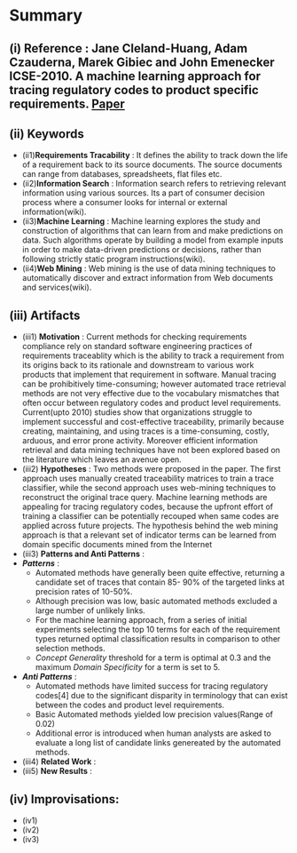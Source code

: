 # Summary 
## (i) Reference : Jane Cleland-Huang, Adam Czauderna, Marek Gibiec and John Emenecker ICSE-2010. A machine learning approach for tracing regulatory codes to product specific requirements. [Paper](https://github.com/BigFatNoob-NCSU/x9115george2/blob/master/paper/2/A%20machine%20learning%20approach%20for%20tracing%20regulatory%20codes%20to%20product%20specific%20requirements.pdf)

## (ii) Keywords

  * (ii1)**Requirements Tracability** : It defines the ability to track down the life of a requirement back to its source documents. 
  The source documents can range from databases, spreadsheets, flat files etc.
  * (ii2)**Information Search** : Information search refers to retrieving relevant information using various sources. Its a part of
  consumer decision process where a consumer looks for internal or external information(wiki).
  * (ii3)**Machine Learning** : Machine learning explores the study and construction of algorithms that can learn from and make 
  predictions on data. Such algorithms operate by building a model from example inputs in order to make data-driven predictions or 
  decisions, rather than following strictly static program instructions(wiki).
  * (ii4)**Web Mining**  : Web mining is the use of data mining techniques to automatically discover and extract information from 
  Web documents and services(wiki).

## (iii) Artifacts
  * (iii1) **Motivation** : Current methods for checking requirements compliance rely on standard software engineering practices of requirements traceablity which is the ability to track a requirement from its origins back to its rationale and downstream to various work products that implement that requirement in software. Manual tracing can be prohibitively time-consuming; however automated trace retrieval methods are not very effective due to the vocabulary mismatches that often occur between regulatory codes and product level requirements. Current(upto 2010) studies show that organizations struggle to implement successful and cost-effective traceability, primarily because creating, maintaining, and using traces is a time-consuming, costly, arduous, and error prone activity. Moreover efficient information retrieval and data mining techniques have not been explored based on the literature which leaves an avenue open.
  * (iii2) **Hypotheses** : Two methods were proposed in the paper. The first approach uses manually created traceability matrices to train a trace classifier, while the second approach uses web-mining techniques to reconstruct the original trace query. Machine learning methods are appealing for tracing regulatory codes, because the upfront effort of training a classifier can be potentially recouped when same codes are applied across future projects. The hypothesis behind the web mining approach is that a relevant set of indicator terms can be learned from domain specific documents mined from the Internet
  * (iii3) **Patterns and Anti Patterns** :
   * **_Patterns_** : 
     * Automated methods have generally been quite effective, returning a candidate set of traces that contain 85- 90% of the targeted links at precision rates of 10-50%.
     * Although precision was low, basic automated methods excluded a large number of unlikely links.
     * For the machine learning approach, from a series of initial experiments selecting the top 10 terms for each of the requirement types returned optimal classification results in comparison to other selection methods.
     * _Concept Generality_ threshold for a term is optimal at 0.3 and the maximum _Domain Specificity_ for a term is set to 5.
   * **_Anti Patterns_** :
     * Automated methods have limited success for tracing regulatory codes[4] due to the significant disparity in terminology that can exist between the codes and product level requirements.
     * Basic Automated methods yielded low precision values(Range of 0.02)
     * Additional error is introduced when human analysts are asked to evaluate a long list of candidate links genereated by the automated methods.
  * (iii4) **Related Work** :
  * (iii5) **New Results** :

## (iv) Improvisations:
  * (iv1) 
  * (iv2) 
  * (iv3) 
